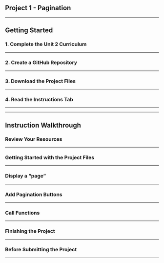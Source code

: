 ## Project 1 - Pagination

<!--TODO add walkthrough description here -->

---


## Getting Started

### 1. Complete the Unit 2 Curriculum

---


### 2. Create a GitHub Repository

---


### 3. Download the Project Files

---


### 4. Read the Instructions Tab

---


<!--? could this all be bundled into a checklist? like the P1 Walkthrough -->


---


## Instruction Walkthrough

### Review Your Resources

---


### Getting Started with the Project Files

---


### Display a “page”

---


### Add Pagination Buttons

---


### Call Functions

---


### Finishing the Project

---


### Before Submitting the Project

---
